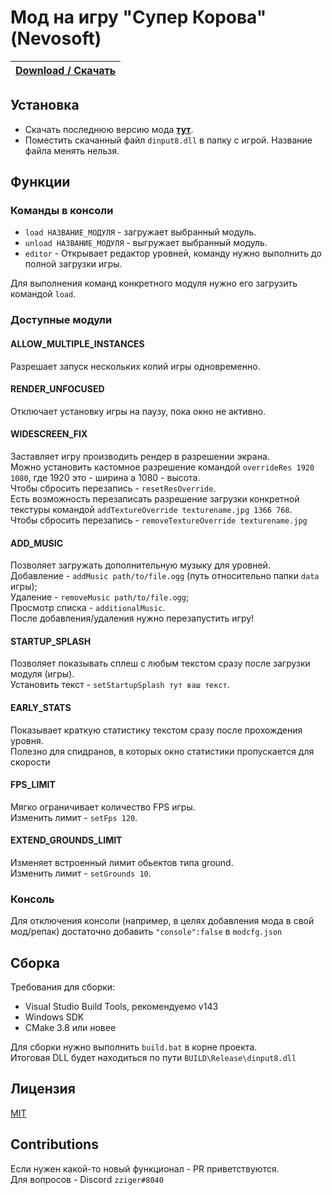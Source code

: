 # Мод на игру "Супер Корова" (Nevosoft)

|[**Download / Скачать**](https://github.com/zziger/supercow-mod/releases/latest/download/dinput8.dll)|
|-|

## Установка

- Скачать последнюю версию мода [**тут**](https://github.com/zziger/supercow-mod/releases/latest/download/dinput8.dll).
- Поместить скачанный файл `dinput8.dll` в папку с игрой. Название файла менять нельзя.

## Функции

### Команды в консоли

- `load НАЗВАНИЕ_МОДУЛЯ` - загружает выбранный модуль.
- `unload НАЗВАНИЕ_МОДУЛЯ` - выгружает выбранный модуль.
- `editor` - Открывает редактор уровней, команду нужно выполнить до полной загрузки игры.

Для выполнения команд конкретного модуля нужно его загрузить командой `load`.

### Доступные модули

#### ALLOW_MULTIPLE_INSTANCES
Разрешает запуск нескольких копий игры одновременно.

#### RENDER_UNFOCUSED
Отключает установку игры на паузу, пока окно не активно.

#### WIDESCREEN_FIX
Заставляет игру производить рендер в разрешении экрана.<br>
Можно установить кастомное разрешение командой `overrideRes 1920 1080`, где 1920 это - ширина а 1080 - высота.<br>
Чтобы сбросить перезапись - `resetResOverride`.<br>
Есть возможность перезаписать разрешение загрузки конкретной текстуры командой `addTextureOverride texturename.jpg 1366 768`.<br>
Чтобы сбросить перезапись - `removeTextureOverride texturename.jpg`

[//]: # (#### EDITOR)
[//]: # (Включает редактор уровней при запуске игры.)

#### ADD_MUSIC
Позволяет загружать дополнительную музыку для уровней.<br>
Добавление - `addMusic path/to/file.ogg` (путь относительно папки `data` игры);<br>
Удаление - `removeMusic path/to/file.ogg`;<br>
Просмотр списка - `additionalMusic`.<br>
После добавления/удаления нужно перезапустить игру!

#### STARTUP_SPLASH
Позволяет показывать сплеш с любым текстом сразу после загрузки модуля (игры).<br>
Установить текст - `setStartupSplash тут ваш текст`.

#### EARLY_STATS
Показывает краткую статистику текстом сразу после прохождения уровня.<br>
Полезно для спидранов, в которых окно статистики пропускается для скорости

#### FPS_LIMIT
Мягко ограничивает количество FPS игры.<br>
Изменить лимит - `setFps 120`.

#### EXTEND_GROUNDS_LIMIT
Изменяет встроенный лимит обьектов типа ground.<br>
Изменить лимит - `setGrounds 10`.

### Консоль
Для отключения консоли (например, в целях добавления мода в свой мод/репак) достаточно добавить `"console":false` в `modcfg.json`

## Сборка

Требования для сборки:
- Visual Studio Build Tools, рекомендуемо v143
- Windows SDK
- CMake 3.8 или новее

Для сборки нужно выполнить `build.bat` в корне проекта.<br>
Итоговая DLL будет находиться по пути `BUILD\Release\dinput8.dll`

## Лицензия

[MIT](LICENSE)

## Contributions

Если нужен какой-то новый функционал - PR приветствуются.<br>
Для вопросов - Discord `zziger#8040`
